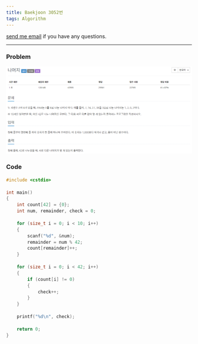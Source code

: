 ```yaml
---
title: Baekjoon 3052번
tags: Algorithm
---
```


[send me email](mailto:jewel7492@gmail.com) if you have any questions.

<!--more-->

---
### Problem  
   
![그림1](/assets/Baekjoon/3052/1.PNG)  

### Code  
```cpp
#include <cstdio>

int main()
{
    int count[42] = {0};
    int num, remainder, check = 0;

    for (size_t i = 0; i < 10; i++)
    {
        scanf("%d", &num);
        remainder = num % 42;
        count[remainder]++;
    }

    for (size_t i = 0; i < 42; i++)
    {
        if (count[i] != 0)
        {
            check++;
        }
    }

    printf("%d\n", check);

    return 0;
}
```